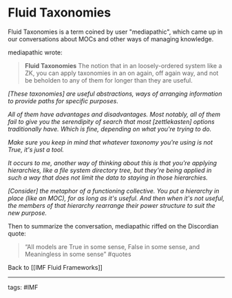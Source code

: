 # Fluid Taxonomies
Fluid Taxonomies is a term coined by user "mediapathic", which came up in our conversations about MOCs and other ways of managing knowledge.

mediapathic wrote:

> **Fluid Taxonomies**
> The notion that in an loosely-ordered system like a ZK, you can apply taxonomies in an on again, off again way, and not be beholden to any of them for longer than they are useful.

*[These taxonomies] are useful abstractions, ways of arranging information to provide paths for specific purposes*.

*All of them have *advantages and disadvantages*. Most notably, all of them fail to give you the serendipity of search that most [zettlekasten] options traditionally have. Which is fine, depending on what you're trying to do.*

*Make sure you keep in mind that whatever taxonomy you're using is not True, it's just a tool.*

*It occurs to me, another way of thinking about this is that you're applying hierarchies, like a file system directory tree, but they're being applied in such a way that does not limit the data to staying in those hierarchies.*

*[Consider] the metaphor of a functioning collective. You put a hierarchy in place (like an MOC), for as long as it's useful. And then when it's not useful, the members of that hierarchy rearrange their power structure to suit the new purpose.*

Then to summarize the conversation, mediapathic riffed on the Discordian quote: 

> “All models are True in some sense, False in some sense, and Meaningless in some sense” #quotes

Back to [[IMF Fluid Frameworks]]

---
tags: #IMF 